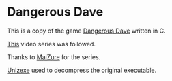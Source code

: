 # Dangerous Dave

This is a copy of the game [Dangerous Dave](https://www.dosgamesarchive.com/file/dangerous-dave/gameedge/) written in C.

[This](https://youtube.com/playlist?list=PLSkJey49cOgTSj465v2KbLZ7LMn10bCF9) video series was followed.

Thanks to [MaiZure](http://www.maizure.org/projects/lets-make-dangerous-dave/) for the series.

[Unlzexe](https://github.com/mywave82/unlzexe) used to decompress the original executable.
